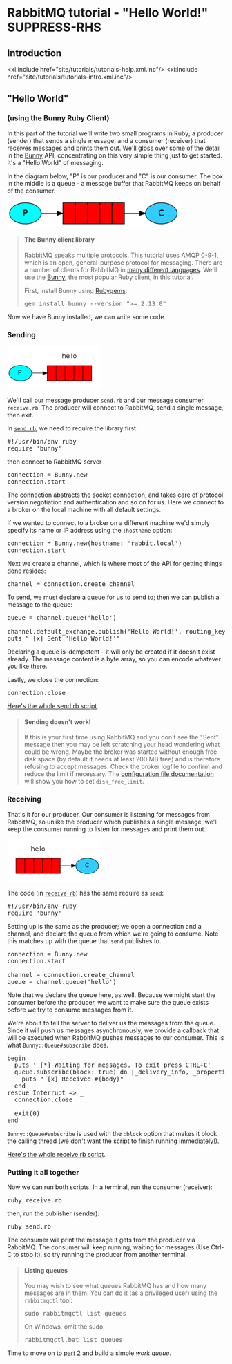 <!--
Copyright (c) 2007-2022 VMware, Inc. or its affiliates.

All rights reserved. This program and the accompanying materials
are made available under the terms of the under the Apache License,
Version 2.0 (the "License”); you may not use this file except in compliance
with the License. You may obtain a copy of the License at

https://www.apache.org/licenses/LICENSE-2.0

Unless required by applicable law or agreed to in writing, software
distributed under the License is distributed on an "AS IS" BASIS,
WITHOUT WARRANTIES OR CONDITIONS OF ANY KIND, either express or implied.
See the License for the specific language governing permissions and
limitations under the License.
-->
# RabbitMQ tutorial - "Hello World!" SUPPRESS-RHS

## Introduction

<xi:include href="site/tutorials/tutorials-help.xml.inc"/>
<xi:include href="site/tutorials/tutorials-intro.xml.inc"/>

## "Hello World"
### (using the Bunny Ruby Client)

In this part of the tutorial we'll write two small programs in Ruby; a
producer (sender) that sends a single message, and a consumer (receiver) that receives
messages and prints them out.  We'll gloss over some of the detail in
the [Bunny](http://rubybunny.info) API, concentrating on this very simple thing just to get
started. It's a "Hello World" of messaging.

In the diagram below, "P" is our producer and "C" is our consumer. The
box in the middle is a queue - a message buffer that RabbitMQ keeps
on behalf of the consumer.

<div class="diagram">
  <img src="../img/tutorials/python-one.png" alt="(P) -> [|||] -> (C)" height="60" />
</div>

> #### The Bunny client library
>
> RabbitMQ speaks multiple protocols. This tutorial uses AMQP 0-9-1, which is an open,
> general-purpose protocol for messaging. There are a number of clients
> for RabbitMQ in [many different
> languages](http://rabbitmq.com/devtools.html). We'll
> use the [Bunny](http://rubybunny.info), the most popular Ruby client, in this tutorial.
>
> First, install Bunny using [Rubygems](http://rubygems.org):
>
> <pre class="lang-bash">
> gem install bunny --version ">= 2.13.0"
> </pre>

Now we have Bunny installed, we can write some
code.

### Sending

<div class="diagram">
  <img src="../img/tutorials/sending.png" alt="(P) -> [|||]" height="100" />
</div>

We'll call our message producer `send.rb` and our message consumer
`receive.rb`.  The producer will connect to RabbitMQ, send a single message,
then exit.

In
[`send.rb`](https://github.com/rabbitmq/rabbitmq-tutorials/blob/master/ruby/send.rb),
we need to require the library first:

<pre class="lang-ruby">
#!/usr/bin/env ruby
require 'bunny'
</pre>

then connect to RabbitMQ server

<pre class="lang-ruby">
connection = Bunny.new
connection.start
</pre>

The connection abstracts the socket connection, and takes care of
protocol version negotiation and authentication and so on for us. Here
we connect to a broker on the local machine with all default settings.

If we wanted to connect to a broker on a different
machine we'd simply specify its name or IP address using the `:hostname`
option:

<pre class="lang-ruby">
connection = Bunny.new(hostname: 'rabbit.local')
connection.start
</pre>

Next we create a channel, which is where most of the API for getting
things done resides:

<pre class="lang-ruby">
channel = connection.create_channel
</pre>

To send, we must declare a queue for us to send to; then we can publish a message
to the queue:

<pre class="lang-ruby">
queue = channel.queue('hello')

channel.default_exchange.publish('Hello World!', routing_key: queue.name)
puts " [x] Sent 'Hello World!'"
</pre>

Declaring a queue is idempotent - it will only be created if it doesn't
exist already. The message content is a byte array, so you can encode
whatever you like there.

Lastly, we close the connection:

<pre class="lang-ruby">
connection.close
</pre>

[Here's the whole send.rb script](https://github.com/rabbitmq/rabbitmq-tutorials/blob/master/ruby/send.rb).

> #### Sending doesn't work!
>
> If this is your first time using RabbitMQ and you don't see the "Sent"
> message then you may be left scratching your head wondering what could
> be wrong. Maybe the broker was started without enough free disk space
> (by default it needs at least 200 MB free) and is therefore refusing to
> accept messages. Check the broker logfile to confirm and reduce the
> limit if necessary. The <a
> href="https://www.rabbitmq.com/configure.html#config-items">configuration
> file documentation</a> will show you how to set <code>disk_free_limit</code>.


### Receiving

That's it for our producer. Our consumer is listening for messages from
RabbitMQ, so unlike the producer which publishes a single message, we'll
keep the consumer running to listen for messages and print them out.

<div class="diagram">
  <img src="../img/tutorials/receiving.png" alt="[|||] -> (C)" height="100" />
</div>

The code (in [`receive.rb`](https://github.com/rabbitmq/rabbitmq-tutorials/blob/master/ruby/receive.rb)) has the same require as `send`:

<pre class="lang-ruby">
#!/usr/bin/env ruby
require 'bunny'
</pre>

Setting up is the same as the producer; we open a connection and a
channel, and declare the queue from which we're going to consume.
Note this matches up with the queue that `send` publishes to.

<pre class="lang-ruby">
connection = Bunny.new
connection.start

channel = connection.create_channel
queue = channel.queue('hello')
</pre>

Note that we declare the queue here, as well. Because we might start
the consumer before the producer, we want to make sure the queue exists
before we try to consume messages from it.

We're about to tell the server to deliver us the messages from the
queue. Since it will push us messages asynchronously, we provide a
callback that will be executed when RabbitMQ pushes messages to
our consumer. This is what `Bunny::Queue#subscribe` does.

<pre class="lang-ruby">
begin
  puts ' [*] Waiting for messages. To exit press CTRL+C'
  queue.subscribe(block: true) do |_delivery_info, _properties, body|
    puts " [x] Received #{body}"
  end
rescue Interrupt => _
  connection.close

  exit(0)
end
</pre>

`Bunny::Queue#subscribe` is used with the `:block` option that makes it
block the calling thread (we don't want the script to finish running immediately!).

[Here's the whole receive.rb script](https://github.com/rabbitmq/rabbitmq-tutorials/blob/master/ruby/receive.rb).

### Putting it all together

Now we can run both scripts. In a terminal, run the consumer (receiver):

<pre class="lang-bash">
ruby receive.rb
</pre>

then, run the publisher (sender):

<pre class="lang-bash">
ruby send.rb
</pre>

The consumer will print the message it gets from the producer via
RabbitMQ. The consumer will keep running, waiting for messages (Use Ctrl-C to stop it), so try running
the producer from another terminal.

> #### Listing queues
>
> You may wish to see what queues RabbitMQ has and how many
> messages are in them. You can do it (as a privileged user) using the `rabbitmqctl` tool:
>
> <pre class="lang-bash">
> sudo rabbitmqctl list_queues
> </pre>
>
> On Windows, omit the sudo:
> <pre class="lang-powershell">
> rabbitmqctl.bat list_queues
> </pre>

Time to move on to [part 2](tutorial-two-ruby.html) and build a simple _work queue_.
